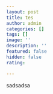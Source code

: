 ```yaml
---
layout: post
title: tes
author: admin
categories: []
tags: []
image: ''
description: ''
featured: false
hidden: false
rating: 

---
```

sadsadsa